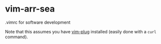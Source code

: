 # vim-arr-sea
.vimrc for software development

Note that this assumes you have [vim-plug](https://github.com/junegunn/vim-plug) installed (easily done with a `curl` command).
